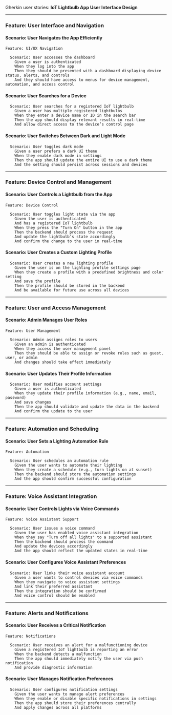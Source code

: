 Gherkin user stories: **IoT Lightbulb App User Interface Design**

---

### **Feature: User Interface and Navigation**
#### **Scenario: User Navigates the App Efficiently**
```gherkin
Feature: UI/UX Navigation

  Scenario: User accesses the dashboard
    Given a user is authenticated
    When they log into the app
    Then they should be presented with a dashboard displaying device status, alerts, and controls
    And they should have access to menus for device management, automation, and access control
```

#### **Scenario: User Searches for a Device**
```gherkin
  Scenario: User searches for a registered IoT lightbulb
    Given a user has multiple registered lightbulbs
    When they enter a device name or ID in the search bar
    Then the app should display relevant results in real-time
    And allow direct access to the device’s control page
```

#### **Scenario: User Switches Between Dark and Light Mode**
```gherkin
  Scenario: User toggles dark mode
    Given a user prefers a dark UI theme
    When they enable dark mode in settings
    Then the app should update the entire UI to use a dark theme
    And the setting should persist across sessions and devices
```

---

### **Feature: Device Control and Management**
#### **Scenario: User Controls a Lightbulb from the App**
```gherkin
Feature: Device Control

  Scenario: User toggles light state via the app
    Given the user is authenticated
    And has a registered IoT lightbulb
    When they press the "Turn On" button in the app
    Then the backend should process the request
    And update the lightbulb’s state accordingly
    And confirm the change to the user in real-time
```

#### **Scenario: User Creates a Custom Lighting Profile**
```gherkin
  Scenario: User creates a new lighting profile
    Given the user is on the lighting profile settings page
    When they create a profile with a predefined brightness and color setting
    And save the profile
    Then the profile should be stored in the backend
    And be available for future use across all devices
```

---

### **Feature: User and Access Management**
#### **Scenario: Admin Manages User Roles**
```gherkin
Feature: User Management

  Scenario: Admin assigns roles to users
    Given an admin is authenticated
    When they access the user management panel
    Then they should be able to assign or revoke roles such as guest, user, or admin
    And changes should take effect immediately
```

#### **Scenario: User Updates Their Profile Information**
```gherkin
  Scenario: User modifies account settings
    Given a user is authenticated
    When they update their profile information (e.g., name, email, password)
    And save changes
    Then the app should validate and update the data in the backend
    And confirm the update to the user
```

---

### **Feature: Automation and Scheduling**
#### **Scenario: User Sets a Lighting Automation Rule**
```gherkin
Feature: Automation

  Scenario: User schedules an automation rule
    Given the user wants to automate their lighting
    When they create a schedule (e.g., turn lights on at sunset)
    Then the backend should store the automation settings
    And the app should confirm successful configuration
```

---

### **Feature: Voice Assistant Integration**
#### **Scenario: User Controls Lights via Voice Commands**
```gherkin
Feature: Voice Assistant Support

  Scenario: User issues a voice command
    Given the user has enabled voice assistant integration
    When they say "Turn off all lights" to a supported assistant
    Then the backend should process the command
    And update the devices accordingly
    And the app should reflect the updated states in real-time
```

#### **Scenario: User Configures Voice Assistant Preferences**
```gherkin
  Scenario: User links their voice assistant account
    Given a user wants to control devices via voice commands
    When they navigate to voice assistant settings
    And link their preferred assistant
    Then the integration should be confirmed
    And voice control should be enabled
```

---

### **Feature: Alerts and Notifications**
#### **Scenario: User Receives a Critical Notification**
```gherkin
Feature: Notifications

  Scenario: User receives an alert for a malfunctioning device
    Given a registered IoT lightbulb is reporting an error
    When the backend detects a malfunction
    Then the app should immediately notify the user via push notification
    And provide diagnostic information
```

#### **Scenario: User Manages Notification Preferences**
```gherkin
  Scenario: User configures notification settings
    Given the user wants to manage alert preferences
    When they enable or disable specific notifications in settings
    Then the app should store their preferences centrally
    And apply changes across all platforms
```

